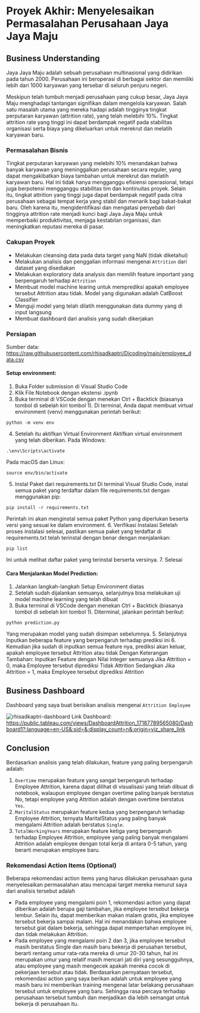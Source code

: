 # Proyek Akhir: Menyelesaikan Permasalahan Perusahaan Jaya Jaya Maju

## Business Understanding

Jaya Jaya Maju adalah sebuah perusahaan multinasional yang didirikan pada tahun 2000. Perusahaan ini beroperasi di berbagai sektor dan memiliki lebih dari 1000 karyawan yang tersebar di seluruh penjuru negeri.

Meskipun telah tumbuh menjadi perusahaan yang cukup besar, Jaya Jaya Maju menghadapi tantangan signifikan dalam mengelola karyawan. Salah satu masalah utama yang mereka hadapi adalah tingginya tingkat perputaran karyawan (attrition rate), yang telah melebihi 10%. Tingkat attrition rate yang tinggi ini dapat berdampak negatif pada stabilitas organisasi serta biaya yang dikeluarkan untuk merekrut dan melatih karyawan baru.

### Permasalahan Bisnis

Tingkat perputaran karyawan yang melebihi 10% menandakan bahwa banyak karyawan yang meninggalkan perusahaan secara reguler, yang dapat mengakibatkan biaya tambahan untuk merekrut dan melatih karyawan baru. Hal ini tidak hanya mengganggu efisiensi operasional, tetapi juga berpotensi mengganggu stabilitas tim dan kontinuitas proyek. Selain itu, tingkat attrition yang tinggi juga dapat berdampak negatif pada citra perusahaan sebagai tempat kerja yang stabil dan menarik bagi bakat-bakat baru. Oleh karena itu, mengidentifikasi dan mengatasi penyebab dari tingginya attrition rate menjadi kunci bagi Jaya Jaya Maju untuk memperbaiki produktivitas, menjaga kestabilan organisasi, dan meningkatkan reputasi mereka di pasar.

### Cakupan Proyek

- Melakukan cleansing data pada data target yang NaN (tidak diketahui)
- Melakukan analisis dan penggalian informasi mengenai `Attrition` dari dataset yang disediakan
- Melakukan exploratory data analysis dan memilih feature important yang berpengaruh terhadap `Attrition`
- Membuat model machine learing untuk memprediksi apakah employee tersebut Attrition atau tidak. Model yang digunakan adalah CatBoost Classifier
- Menguji model yang telah dilatih menggunakan data dummy yang di input langsung
- Membuat dashboard dari analisis yang sudah dikerjakan

### Persiapan

Sumber data: https://raw.githubusercontent.com/rhisadkaptri/Dicoding/main/employee_data.csv

#### Setup environment:
1. Buka Folder submission di Visual Studio Code
2. Klik File Notebook dengan ekstensi .ipynb
3. Buka terminal di VSCode dengan menekan Ctrl + Backtick (biasanya tombol di sebelah kiri tombol 1).
Di terminal, Anda dapat membuat virtual environment (venv) menggunakan perintah berikut:
```
python -m venv env
```
4. Setelah itu aktifkan Virtual Environment 
Aktifkan virtual environment yang telah diberikan.
Pada Windows:
```
.\env\Scripts\activate
```
Pada macOS dan Linux:
```
source env/bin/activate
```
5. Instal Paket dari requirements.txt
Di terminal Visual Studio Code, instal semua paket yang terdaftar dalam file requirements.txt dengan menggunakan pip:
```
pip install -r requirements.txt
```
Perintah ini akan menginstal semua paket Python yang diperlukan beserta versi yang sesuai ke dalam environment.
6. Verifikasi Instalasi
Setelah proses instalasi selesai, pastikan semua paket yang terdaftar di requirements.txt telah terinstal dengan benar dengan menjalankan:
```
pip list
```
Ini untuk melihat daftar paket yang terinstal berserta versinya.
7. Selesai

#### Cara Menjalankan Model Prediction:
1. Jalankan langkah-langkah Setup Environment diatas
2. Setelah sudah dijalankan semuanya, selanjutnya bisa melakukan uji model machine learning yang telah dibuat
3. Buka terminal di VSCode dengan menekan Ctrl + Backtick (biasanya tombol di sebelah kiri tombol 1).
Diterminal, jalankan perintah berikut:
```
python prediction.py
```
Yang merupakan model yang sudah disimpan sebelumnya.
5. Selanjutnya Inputkan beberapa feature yang berpengaruh terhadap prediksi ini
6. Kemudian jika sudah di inputkan semua feature nya, prediksi akan keluar, apakah employee tersebut Attrition atau tidak
Dengan Keterangan Tambahan:
Inputkan Feature dengan Nilai Integer semuanya
Jika Attrition = 0, maka Employee tersebut diprediksi Tidak Attrition
Sedangkan Jika Attrition = 1, maka Employee tersebut diprediksi Attrition

## Business Dashboard

Dashboard yang saya buat berisikan analisis mengenai `Attrition Employee`

![rhisadkaptri-dashboard](https://github.com/rhisadkaptri/Dicoding/assets/76622802/7a929536-5be6-4b17-a5ae-8ecd1677aba5)
Link Dashboard: https://public.tableau.com/views/DashboardAttrition_17187789565080/Dashboard1?:language=en-US&:sid=&:display_count=n&:origin=viz_share_link

## Conclusion

Berdasarkan analisis yang telah dilakukan, feature yang paling berpengaruh adalah:
1. `Overtime` merupakan feature yang sangat berpengaruh terhadap Employee Attrition, karena dapat dilihat di visualisasi yang telah dibuat di notebook, walaupun employee dengan overtime paling banyak berstatus No, tetapi employee yang Attrition adalah dengan overtime berstatus `Yes`.
2. `MaritalStatus` merupakan feature kedua yang berpengaruh terhadap Employee Attrition, ternyata MaritalStatus yang paling banyak mengalami Attrition adalah berstatus `Single`.
3. `TotalWorkingYears` merupakan feature ketiga yang berpengaruh terhadap Employee Attrition, employee yang paling banyak mengalami Attrition adalah employee dengan total kerja di antara 0-5 tahun, yang berarti merupakan employee baru.

### Rekomendasi Action Items (Optional)

Beberapa rekomendasi action items yang harus dilakukan perusahaan guna menyelesaikan permasalahan atau mencapai target mereka menurut saya dari analisis tersebut adalah
- Pada employee yang mengalami poin 1, rekomendasi action yang dapat diberikan adalah berupa gaji tambahan, jika employee tersebut bekerja lembur. Selain itu, dapat memberikan makan malam gratis, jika employee tersebut bekerja sampai malam. Hal ini menandakan bahwa employee tersebut giat dalam bekerja, sehingga dapat mempertahan employee ini, dan tidak melakukan Attrition.
- Pada employee yang mengalami poin 2 dan 3, jika employee tersebut masih berstatus Single dan masih baru bekerja di perusahan tersebut, berarti rentang umur rata-rata mereka di umur 20-30 tahun, hal ini merupakan umur yang relatif masih mencari jati diri yang sesungguhnya, atau employee yang masih mengecek apakah mereka cocok di pekerjaan tersebut atau tidak. Berdasarkan pernyataan tersebut, rekomendasi action yang saya berikan adalah untuk employee yang masih baru ini memberikan training mengenai latar belakang perusahaan tersebut untuk employee yang baru. Sehingga rasa percaya terhadap perusahaan tersebut tumbuh dan menjadikan dia lebih semangat untuk bekerja di perusahaan itu.
